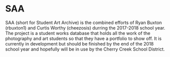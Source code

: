 # SAA
SAA (short for Student Art Archive) is the combined efforts of Ryan Buxton (rbuxton1) and Curtis Worthy (cheezosis) durring the 2017-2018 school year. The project is a student works database that holds all the work of the photography and art students so that they have a portfolio to show off. It is currently in development but should be finished by the end of the 2018 school year and hopefully will be in use by the Cherry Creek School District.
